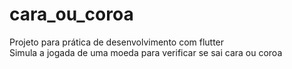 # cara_ou_coroa
Projeto para prática de desenvolvimento com flutter </br>
Simula a jogada de uma moeda para verificar se sai cara ou coroa

